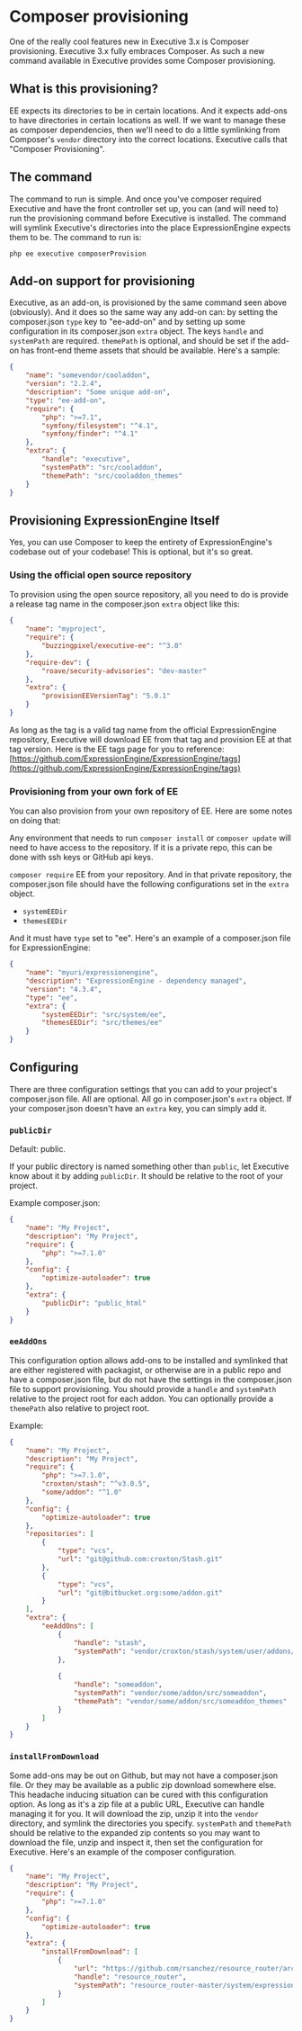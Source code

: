 # Composer provisioning

One of the really cool features new in Executive 3.x is Composer provisioning. Executive 3.x fully embraces Composer. As such a new command available in Executive provides some Composer provisioning.

## What is this provisioning?

EE expects its directories to be in certain locations. And it expects add-ons to have directories in certain locations as well. If we want to manage these as composer dependencies, then we'll need to do a little symlinking from Composer's `vendor` directory into the correct locations. Executive calls that "Composer Provisioning".

## The command

The command to run is simple. And once you've composer required Executive and have the front controller set up, you can (and will need to) run the provisioning command before Executive is installed. The command will symlink Executive's directories into the place ExpressionEngine expects them to be. The command to run is:

```shell
php ee executive composerProvision
```

## Add-on support for provisioning

Executive, as an add-on, is provisioned by the same command seen above (obviously). And it does so the same way any add-on can: by setting the composer.json `type` key to "ee-add-on" and by setting up some configuration in its composer.json `extra` object. The keys `handle` and `systemPath` are required. `themePath` is optional, and should be set if the add-on has front-end theme assets that should be available. Here's a sample:

```json
{
    "name": "somevendor/cooladdon",
    "version": "2.2.4",
    "description": "Some unique add-on",
    "type": "ee-add-on",
    "require": {
        "php": ">=7.1",
        "symfony/filesystem": "^4.1",
        "symfony/finder": "^4.1"
    },
    "extra": {
        "handle": "executive",
        "systemPath": "src/cooladdon",
        "themePath": "src/cooladdon_themes"
    }
}
```

## Provisioning ExpressionEngine Itself

Yes, you can use Composer to keep the entirety of ExpressionEngine's codebase out of your codebase! This is optional, but it's so great.

### Using the official open source repository

To provision using the open source repository, all you need to do is provide a release tag name in the composer.json `extra` object like this:

```json
{
    "name": "myproject",
    "require": {
        "buzzingpixel/executive-ee": "^3.0"
    },
    "require-dev": {
        "roave/security-advisories": "dev-master"
    },
    "extra": {
        "provisionEEVersionTag": "5.0.1"
    }
}
```

As long as the tag is a valid tag name from the official ExpressionEngine repository, Executive will download EE from that tag and provision EE at that tag version. Here is the EE tags page for you to reference: [https://github.com/ExpressionEngine/ExpressionEngine/tags](https://github.com/ExpressionEngine/ExpressionEngine/tags)

### Provisioning from your own fork of EE

You can also provision from your own repository of EE. Here are some notes on doing that:

Any environment that needs to run `composer install` or `composer update` will need to have access to the repository. If it is a private repo, this can be done with ssh keys or GitHub api keys.

`composer require` EE from your repository. And in that private repository, the composer.json file should have the following configurations set in the `extra` object.

- `systemEEDir`
- `themesEEDir`

And it must have `type` set to "ee". Here's an example of a composer.json file for ExpressionEngine:

```json
{
    "name": "myuri/expressionengine",
    "description": "ExpressionEngine - dependency managed",
    "version": "4.3.4",
    "type": "ee",
    "extra": {
        "systemEEDir": "src/system/ee",
        "themesEEDir": "src/themes/ee"
    }
}
```

## Configuring

There are three configuration settings that you can add to your project's composer.json file. All are optional. All go in composer.json's `extra` object. If your composer.json doesn't have an `extra` key, you can simply add it.

### `publicDir`

Default: public.

If your public directory is named something other than `public`, let Executive know about it by adding `publicDir`. It should be relative to the root of your project.

Example composer.json:

```json
{
    "name": "My Project",
    "description": "My Project",
    "require": {
        "php": ">=7.1.0"
    },
    "config": {
        "optimize-autoloader": true
    },
    "extra": {
        "publicDir": "public_html"
    }
}
```

### `eeAddOns`

This configuration option allows add-ons to be installed and symlinked that are either registered with packagist, or otherwise are in a public repo and have a composer.json file, but do not have the settings in the composer.json file to support provisioning. You should provide a `handle` and `systemPath` relative to the project root for each addon. You can optionally provide a `themePath` also relative to project root.

Example:

```json
{
    "name": "My Project",
    "description": "My Project",
    "require": {
        "php": ">=7.1.0",
        "croxton/stash": "^v3.0.5",
        "some/addon": "^1.0"
    },
    "config": {
        "optimize-autoloader": true
    },
    "repositories": [
        {
            "type": "vcs",
            "url": "git@github.com:croxton/Stash.git"
        },
        {
            "type": "vcs",
            "url": "git@bitbucket.org:some/addon.git"
        }
    ],
    "extra": {
        "eeAddOns": [
            {
                "handle": "stash",
                "systemPath": "vendor/croxton/stash/system/user/addons/stash"
            },
           
            {
                "handle": "someaddon",
                "systemPath": "vendor/some/addon/src/someaddon",
                "themePath": "vendor/some/addon/src/someaddon_themes"
            }
        ]
    }
}
```

### `installFromDownload`

Some add-ons may be out on Github, but may not have a composer.json file. Or they may be available as a public zip download somewhere else. This headache inducing situation can be cured with this configuration option. As long as it's a zip file at a public URL, Executive can handle managing it for you. It will download the zip, unzip it into the `vendor` directory, and symlink the directories you specify. `systemPath` and `themePath` should be relative to the expanded zip contents so you may want to download the file, unzip and inspect it, then set the configuration for Executive. Here's an example of the composer configuration.

```json
{
    "name": "My Project",
    "description": "My Project",
    "require": {
        "php": ">=7.1.0"
    },
    "config": {
        "optimize-autoloader": true
    },
    "extra": {
        "installFromDownload": [
            {
                "url": "https://github.com/rsanchez/resource_router/archive/master.zip",
                "handle": "resource_router",
                "systemPath": "resource_router-master/system/expressionengine/third_party/resource_router"
            }
        ]
    }
}
```
